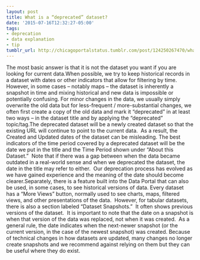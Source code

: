 ```yaml
---
layout: post
title: What is a “deprecated” dataset?
date: '2015-07-16T12:32:27-05:00'
tags:
- deprecation
- data explanation
- tip
tumblr_url: http://chicagoportalstatus.tumblr.com/post/124250267470/what-is-a-deprecated-dataset
---
```

The most basic answer is that it is not the dataset you want if you are looking for current data.When possible, we try to keep historical records in a dataset with dates or other indicators that allow for filtering by time. However, in some cases – notably maps – the dataset is inherently a snapshot in time and mixing historical and new data is impossible or potentially confusing. For minor changes in the data, we usually simply overwrite the old data but for less-frequent / more-substantial changes, we often first create a copy of the old data and mark it “deprecated” in at least two ways – in the dataset title and by applying the “deprecated” topic/tag.The deprecated dataset will be a newly created dataset so that the existing URL will continue to point to the current data.  As a result, the Created and Updated dates of the dataset can be misleading. The best indicators of the time period covered by a deprecated dataset will be the date we put in the title and the Time Period shown under “About this Dataset.”  Note that if there was a gap between when the data became outdated in a real-world sense and when we deprecated the dataset, the date in the title may refer to either.  Our deprecation process has evolved as we have gained experience and the meaning of the date should become clearer.Separately, there is a feature built into the Data Portal that can also be used, in some cases, to see historical versions of data. Every dataset has a “More Views” button, normally used to see charts, maps, filtered views, and other presentations of the data.  However, for tabular datasets, there is also a section labeled “Dataset Snapshots.”  It often shows previous versions of the dataset.  It is important to note that the date on a snapshot is when that version of the data was replaced, not when it was created.  As a general rule, the date indicates when the next-newer snapshot (or the current version, in the case of the newest snapshot) was created. Because of technical changes in how datasets are updated, many changes no longer create snapshots and we recommend against relying on them but they can be useful where they do exist.
